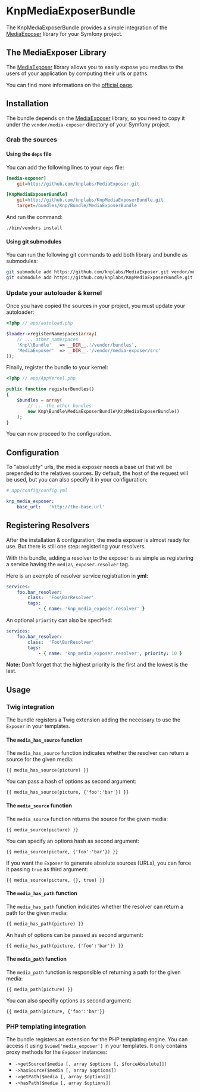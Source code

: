 KnpMediaExposerBundle
=====================

The KnpMediaExposerBundle provides a simple integration of the [MediaExposer][media-exposer]
library for your Symfony project.

The MediaExposer Library
------------------------

The [MediaExposer][media-exposer] library allows you to easily expose you
medias to the users of your application by computing their urls or paths.

You can find more informations on the [official page][media-exposer].

Installation
------------

The bundle depends on the [MediaExposer][media-exposer] library, so you
need to copy it under the `vendor/media-exposer` directory of your Symfony
project.

### Grab the sources

#### Using the `deps` file

You can add the following lines to your `deps` file:

```ini
[media-exposer]
    git=http://github.com/knplabs/MediaExposer.git

[KnpMediaExposerBundle]
    git=http://github.com/knplabs/KnpMediaExposerBundle.git
    target=/bundles/Knp/Bundle/MediaExposerBundle
```

And run the command:

```bash
./bin/vendors install
```

#### Using git submodules

You can run the following git commands to add both library and bundle as
submodules:

```bash
git submodule add https://github.com/knplabs/MediaExposer.git vendor/media-exposer
git submodule add https://github.com/knplabs/KnpMediaExposerBundle.git vendor/bundle/Knp/Bundle/MediaExposerBundle
```

### Update your autoloader & kernel

Once you have copied the sources in your project, you must update your
autoloader:

```php
<?php // app/autoload.php

$loader->registerNamespaces(array(
    // ... other namespaces
    'Knp\\Bundle'   => __DIR__.'/vendor/bundles',
    'MediaExposer'  => __DIR__.'/vendor/media-exposer/src'
));
```
Finally, register the bundle to your kernel:

```php
<?php // app/AppKernel.php

public function registerBundles()
{
    $bundles = array(
        // ... the other bundles
        new Knp\Bundle\MediaExposerBundle\KnpMediaExposerBundle()
    );
}
```

You can now proceed to the configuration.

Configuration
-------------

To "absolutify" urls, the media exposer needs a base url that will be prepended
to the relatives sources. By default, the host of the request will be used,
but you can also specify it in your configuration:

```yaml
# app/config/config.yml

knp_media_exposer:
    base_url:   'http://the-base.url'
```

Registering Resolvers
---------------------

After the installation & configuration, the media exposer is almost ready
for use. But there is still one step: registering your resolvers.

With this bundle, adding a resolver to the exposer is as simple as registering
a service having the `media\_exposer.resolver` tag.

Here is an exemple of resolver service registration in **yml**:

```yaml
services:
    foo.bar_resolver:
        class:  'Foo\BarResolver'
        tags:
            - { name: 'knp_media_exposer.resolver' }
```

An optional `priority` can also be specified:

```yaml
services:
    foo.bar_resolver:
        class:  'Foo\BarResolver'
        tags:
            - { name: 'knp_media_exposer.resolver', priority: 10 }
```

**Note:** Don't forget that the highest priority is the first and the lowest is the last.

Usage
-----

### Twig integration

The bundle registers a Twig extension adding the necessary to use the `Exposer`
in your templates.

#### The `media_has_source` function

The `media_has_source` function indicates whether the resolver can return
a source for the given media:

```twig
{{ media_has_source(picture) }}
```

You can pass a hash of options as second argument:

```twig
{{ media_has_source(picture, {'foo':'bar'}) }}
```

#### The `media_source` function

The `media_source` function returns the source for the given media:

```twig
{{ media_source(picture) }}
```

You can specify an options hash as second argument:

```twig
{{ media_source(picture, {'foo':'bar'}) }}
```

If you want the `Exposer` to generate absolute sources (URLs), you can force
it passing `true` as third argument:

```twig
{{ media_source(picture, {}, true) }}
```

#### The `media_has_path` function

The `media_has_path` function indicates whether the resolver can return
a path for the given media:

```twig
{{ media_has_path(picture) }}
```

An hash of options can be passed as second argument:

```twig
{{ media_has_path(picture, {'foo':'bar'}) }}
```

#### The `media_path` function

The `media_path` function is responsible of returning a path for the given
media:

```twig
{{ media_path(picture) }}
```

You can also specifiy options as second argument:

```twig
{{ media_path(picture, {'foo':'bar'}}
```

### PHP templating integration

The bundle registers an extension for the PHP templating engine. You can
access it using `$view['media_exposer']` in your templates. It only contains
proxy methods for the `Exposer` instances:

 - `->getSource($media [, array $options [, $forceAbsolute]])`
 - `->hasSource($media [, array $options])`
 - `->getPath($media [, array $options])`
 - `->hasPath($media [, array $options])`

[media-exposer]: https://github.com/knplabs/MediaExposer "MediaExposer library on github"
[symfony-standard]: http://github.com/symfony/symfony-standard "Symfony Standard Edition on github"
